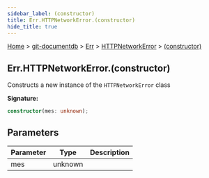 ```yaml
---
sidebar_label: (constructor)
title: Err.HTTPNetworkError.(constructor)
hide_title: true
---
```


[Home](./index.md) &gt; [git-documentdb](./git-documentdb.md) &gt; [Err](./git-documentdb.err.md) &gt; [HTTPNetworkError](./git-documentdb.err.httpnetworkerror.md) &gt; [(constructor)](./git-documentdb.err.httpnetworkerror._constructor_.md)

## Err.HTTPNetworkError.(constructor)

Constructs a new instance of the `HTTPNetworkError` class

<b>Signature:</b>

```typescript
constructor(mes: unknown);
```

## Parameters

|  Parameter | Type | Description |
|  --- | --- | --- |
|  mes | unknown |  |

